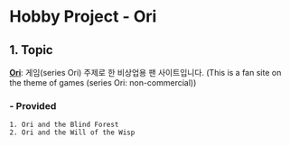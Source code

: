 Hobby Project - Ori
======================

## 1. Topic
[**Ori**](https://github.com/Lee-Sang-Beom/Ori-Fan-Site): 게임(series Ori) 주제로 한 비상업용 팬 사이트입니다. (This is a fan site on the theme of games (series Ori: non-commercial))

### - Provided
	1. Ori and the Blind Forest 
	2. Ori and the Will of the Wisp

